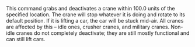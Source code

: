 This command grabs and deactivates a crane within 100.0 units of the specified location. The crane will stop whatever it is doing and rotate to its default position. If it is lifting a car, the car will be stuck mid-air. All cranes are affected by this &ndash; idle ones, crusher cranes, and military cranes. Non-idle cranes do not completely deactivate; they are still mostly functional and can still lift cars.
